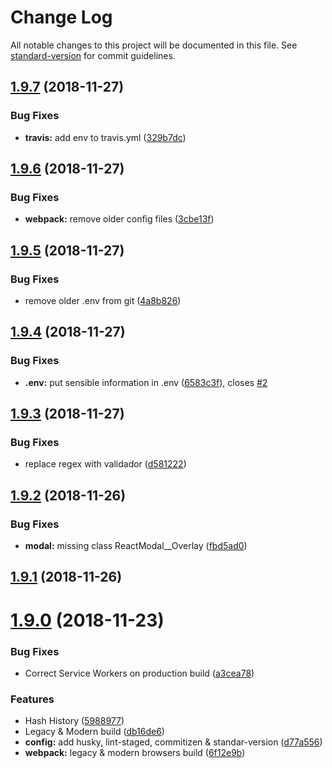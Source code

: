 # Change Log

All notable changes to this project will be documented in this file. See [standard-version](https://github.com/conventional-changelog/standard-version) for commit guidelines.

<a name="1.9.7"></a>
## [1.9.7](https://github.com/JimmyBeldone/reapt/compare/v1.9.6...v1.9.7) (2018-11-27)


### Bug Fixes

* **travis:** add env to travis.yml ([329b7dc](https://github.com/JimmyBeldone/reapt/commit/329b7dc))



<a name="1.9.6"></a>
## [1.9.6](https://github.com/JimmyBeldone/reapt/compare/v1.9.5...v1.9.6) (2018-11-27)


### Bug Fixes

* **webpack:** remove older config files ([3cbe13f](https://github.com/JimmyBeldone/reapt/commit/3cbe13f))



<a name="1.9.5"></a>
## [1.9.5](https://github.com/JimmyBeldone/reapt/compare/v1.9.4...v1.9.5) (2018-11-27)


### Bug Fixes

* remove older .env from git ([4a8b826](https://github.com/JimmyBeldone/reapt/commit/4a8b826))



<a name="1.9.4"></a>
## [1.9.4](https://github.com/JimmyBeldone/reapt/compare/v1.9.3...v1.9.4) (2018-11-27)


### Bug Fixes

* **.env:** put sensible information in .env ([6583c3f](https://github.com/JimmyBeldone/reapt/commit/6583c3f)), closes [#2](https://github.com/JimmyBeldone/reapt/issues/2)



<a name="1.9.3"></a>
## [1.9.3](https://github.com/JimmyBeldone/reapt/compare/v1.9.2...v1.9.3) (2018-11-27)


### Bug Fixes

* replace regex with validador ([d581222](https://github.com/JimmyBeldone/reapt/commit/d581222))



<a name="1.9.2"></a>
## [1.9.2](https://github.com/JimmyBeldone/reapt/compare/v1.9.1...v1.9.2) (2018-11-26)


### Bug Fixes

* **modal:** missing class ReactModal__Overlay ([fbd5ad0](https://github.com/JimmyBeldone/reapt/commit/fbd5ad0))



<a name="1.9.1"></a>
## [1.9.1](https://github.com/JimmyBeldone/reapt/compare/v1.9.0...v1.9.1) (2018-11-26)



<a name="1.9.0"></a>
# [1.9.0](https://github.com/JimmyBeldone/reapt/compare/v1.8.9...v1.9.0) (2018-11-23)


### Bug Fixes

* Correct Service Workers on production build ([a3cea78](https://github.com/JimmyBeldone/reapt/commit/a3cea78))


### Features

* Hash History ([5988977](https://github.com/JimmyBeldone/reapt/commit/5988977))
* Legacy & Modern build ([db16de6](https://github.com/JimmyBeldone/reapt/commit/db16de6))
* **config:** add husky, lint-staged, commitizen & standar-version ([d77a556](https://github.com/JimmyBeldone/reapt/commit/d77a556))
* **webpack:** legacy & modern browsers build ([6f12e9b](https://github.com/JimmyBeldone/reapt/commit/6f12e9b))
